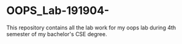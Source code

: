 # OOPS_Lab-191904-
This repository contains all the lab work for my oops lab during 4th semester of my bachelor's CSE degree.
